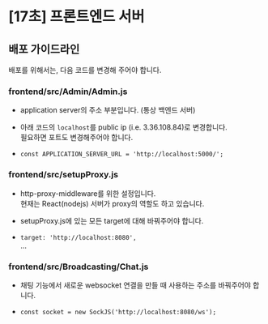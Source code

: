 # [17초] 프론트엔드 서버

## 배포 가이드라인

배포를 위해서는, 다음 코드를 변경해 주어야 합니다.

### frontend/src/Admin/Admin.js

  - application server의 주소 부분입니다. (통상 백엔드 서버)

  - 아래 코드의 `localhost`를 public ip (i.e. 3.36.108.84)로 변경합니다.   
    필요하면 포트도 변경해주어야 합니다.

  - `const APPLICATION_SERVER_URL = 'http://localhost:5000/';`

### frontend/src/setupProxy.js

  - http-proxy-middleware를 위한 설정입니다.  
    현재는 React(nodejs) 서버가 proxy의 역할도 하고 있습니다.

  - setupProxy.js에 있는 모든 target에 대해 바꿔주어야 합니다.
  
  - `target: 'http://localhost:8080',`  
    ...

### frontend/src/Broadcasting/Chat.js
  
  - 채팅 기능에서 새로운 websocket 연결을 만들 때 사용하는 주소를 바꿔주어야 합니다.

  - `const socket = new SockJS('http://localhost:8080/ws');`